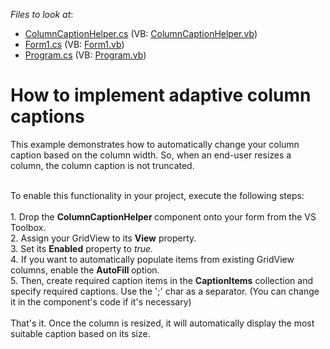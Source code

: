 <!-- default file list -->
*Files to look at*:

* [ColumnCaptionHelper.cs](./CS/DevExpress.AutoNarrowColumnsCaptionsFeature/ColumnCaptionHelper/ColumnCaptionHelper.cs) (VB: [ColumnCaptionHelper.vb](./VB/DevExpress.AutoNarrowColumnsCaptionsFeature/ColumnCaptionHelper/ColumnCaptionHelper.vb))
* [Form1.cs](./CS/DevExpress.AutoNarrowColumnsCaptionsFeature/Form1.cs) (VB: [Form1.vb](./VB/DevExpress.AutoNarrowColumnsCaptionsFeature/Form1.vb))
* [Program.cs](./CS/DevExpress.AutoNarrowColumnsCaptionsFeature/Program.cs) (VB: [Program.vb](./VB/DevExpress.AutoNarrowColumnsCaptionsFeature/Program.vb))
<!-- default file list end -->
# How to implement adaptive column captions


<p>This example demonstrates how to automatically change your column caption based on the column width. So, when an end-user resizes a column, the column caption is not truncated. </p>
<p><br />To enable this functionality in your project, execute the following steps:<br /><br />1. Drop the <strong>ColumnCaptionHelper </strong>component onto your form from the VS Toolbox.<br />2. Assign your GridView to its <strong>View</strong> property.<br />3. Set its <strong>Enabled</strong> property to <em>true. <br /></em>4<em>. </em>If you want to automatically populate items from existing GridView columns, enable the <strong>AutoFill </strong>option. <br />5. Then, create required caption items in the <strong>CaptionItems</strong> collection and specify required captions. Use the ';' char as a separator. (You can change it in the component's code if it's necessary)<br /><br />That's it. Once the column is resized, it will automatically display the most suitable caption based on its size.</p>

<br/>


